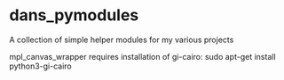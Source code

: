 # dans_pymodules
A collection of simple helper modules for my various projects

mpl_canvas_wrapper requires installation of gi-cairo:
sudo apt-get install python3-gi-cairo